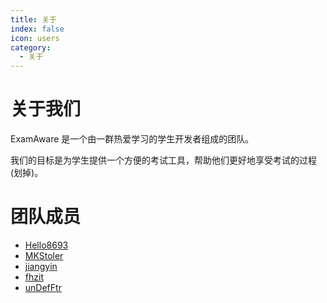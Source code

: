 ```yaml
---
title: 关于
index: false
icon: users
category:
  - 关于
---
```

# 关于我们
ExamAware 是一个由一群热爱学习的学生开发者组成的团队。

我们的目标是为学生提供一个方便的考试工具，帮助他们更好地享受考试的过程(划掉)。

# 团队成员

- [Hello8693](https://github.com/hello8693)
- [MKStoler](https://github.com/MKStoler1024)
- [jiangyin](https://github.com/jiangyin14)
- [fhzit](https://github.com/fhzit)
- [unDefFtr](https://github.com/unDefFtr)